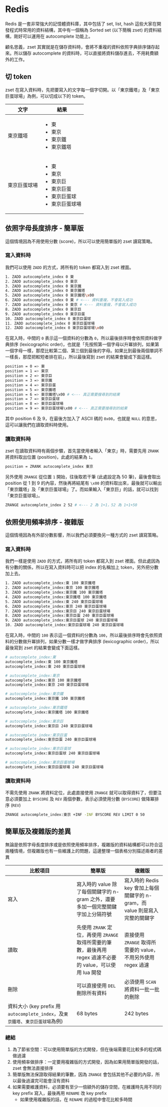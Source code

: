 # Redis

Redis 是一套非常強大的記憶體資料庫，其中包括了 set, list, hash 這些大家在開發程式時常用的資料結構，其中有一個稱為 Sorted set (以下簡稱 zset) 的資料結構，剛好可以運用在 autocomplete 功能上。

顧名思義，zset 其實就是在儲存資料時，會將不重複的資料依照字典排序儲存起來。所以儲存 autocomplete 的資料時，可以直接將資料儲存進去，不用耗費額外的工作。

## 切 token

zset 在寫入資料時，先把要寫入的文字每一個字切開。以「東京鐵塔」及「東京巨蛋球場」為例，可以切成以下的 token。

| 文字 | 結果 |
| ---- | ---------- |
| 東京鐵塔 | <ul><li>東</li><li>東京</li><li>東京鐵</li><li>東京鐵塔</li></ul> |
| 東京巨蛋球場 | <ul><li>東</li><li>東京</li><li>東京巨</li><li>東京巨蛋</li><li>東京巨蛋球</li><li>東京巨蛋球場</li></ul> |

## 依照字母長度排序 - 簡單版

這個情境因為不用使用分數 (score)，所以可以使用簡單版的 zset 讀寫策略。

### 寫入資料時

我們可以使用 `ZADD` 的方式，將所有的 token 都寫入到 zset 裡面。

```sh
1. ZADD autocomplete_index 0 東
2. ZADD autocomplete_index 0 東京
3. ZADD autocomplete_index 0 東京鐵
4. ZADD autocomplete_index 0 東京鐵塔
5. ZADD autocomplete_index 0 東京鐵塔\x00
6. ZADD autocomplete_index 0 東 # <--- 資料重複，不會寫入成功
7. ZADD autocomplete_index 0 東京 # <--- 資料重複，不會寫入成功
8. ZADD autocomplete_index 0 東京巨
9. ZADD autocomplete_index 0 東京巨蛋
10. ZADD autocomplete_index 0 東京巨蛋球
11. ZADD autocomplete_index 0 東京巨蛋球場
12. ZADD autocomplete_index 0 東京巨蛋球場\x00
```

在寫入時，中間的 `0` 表示這一個資料的分數為 `0`，所以最後排序時會依照資料做字典排序 (lexicographic order)，也就是「先按照第一個字母以升冪排列，如果第一個字母一樣，那麼比較第二個、第三個到最後的字母。如果比到最後兩個單詞不一樣長，那麼把較短者排在前」，所以最後寫到 zset 的結果會變成下面這樣。

```sh
position = 0 => 東
position = 1 => 東京
position = 2 => 東京巨
position = 3 => 東京鐵
position = 4 => 東京巨蛋
position = 5 => 東京鐵塔
position = 6 => 東京鐵塔\x00 # <--- 真正需要搜尋到的結果
position = 7 => 東京巨蛋球
position = 8 => 東京巨蛋球場
position = 9 => 東京巨蛋球場\x00 # <--- 真正需要搜尋到的結果
```

其中 position 6 及 9，在最後方加入了 ASCII 碼的 `0x00`，也就是 `NULL` 的意思，這可以讓我們在讀取資料時使用。

### 讀取資料時

zset 在讀取資料時有兩個步驟，首先當使用者輸入「東京」時，需要先用 `ZRANK` 將資料取出位置 (position)，此處的結果為 `1`。

```sh
position = ZRANK autocomplete_index 東京
```

另外使用 `ZRANGE` 從位置 `1` 開始，往後取若干筆 (此處設定為 50 筆)，最後會取出 position 從 1 到 9 的內容，然後再將結尾有 `\x00` 的資料取出來，最後就可以輸出「東京鐵塔」及「東京巨蛋球場」了。而如果輸入「東京巨」的話，就可以找到「東京巨蛋球場」。

```sh
ZRANGE autocomplete_index 2 52 # <--- 2 為 1+1，52 為 1+1+50
```

## 依照使用頻率排序 - 複雜版

這個情境因為有外部分數影響，所以我們必須要換另一種方式的 zset 讀寫策略。

### 寫入資料時

我們一樣是使用 `ZADD` 的方式，將所有的 token 都寫入到 zset 裡面。但此處因為有分數的關係，所以在寫入資料時可以把 index 的名稱加上 token，另外把分數加上去。

```sh
1. ZADD autocomplete_index:東 100 東京鐵塔
2. ZADD autocomplete_index:東京 100 東京鐵塔
3. ZADD autocomplete_index:東京鐵 100 東京鐵塔
4. ZADD autocomplete_index:東京鐵塔 100 東京鐵塔
5. ZADD autocomplete_index:東 240 東京巨蛋球場
6. ZADD autocomplete_index:東京 240 東京巨蛋球場
7. ZADD autocomplete_index:東京巨 240 東京巨蛋球場
8. ZADD autocomplete_index:東京巨蛋 240 東京巨蛋球場
9. ZADD autocomplete_index:東京巨蛋球 240 東京巨蛋球場
10. ZADD autocomplete_index:東京巨蛋球場 240 東京巨蛋球場
```

在寫入時，中間的 `100` 表示這一個資料的分數為 `100`，所以最後排序時會先依照資料的分數做升冪排列，如果分數一樣才做字典排序 (lexicographic order)，所以最後寫到 zset 的結果會變成下面這樣。

```sh
# autocomplete_index:東
autocomplete_index:東 100 東京鐵塔
autocomplete_index:東 240 東京巨蛋球場

# autocomplete_index:東京
autocomplete_index:東京 100 東京鐵塔
autocomplete_index:東京 240 東京巨蛋球場

# autocomplete_index:東京鐵
autocomplete_index:東京鐵 100 東京鐵塔

# autocomplete_index:東京鐵塔
autocomplete_index:東京鐵塔 100 東京鐵塔

# autocomplete_index:東京巨
autocomplete_index:東京巨 240 東京巨蛋球場

# autocomplete_index:東京巨蛋
autocomplete_index:東京巨蛋 240 東京巨蛋球場

# autocomplete_index:東京巨蛋球
autocomplete_index:東京巨蛋球 240 東京巨蛋球場

# autocomplete_index:東京巨蛋球場
autocomplete_index:東京巨蛋球場 240 東京巨蛋球場
```

### 讀取資料時

不需先使用 `ZRANK` 將資料定位，此處直接使用 `ZRANGE` 就可以取得資料了，但要注意必須要加上 `BYSCORE` 及 `REV` 兩個參數，表示必須使用分數 (`BYSCORE`) 做降冪排序 (`REV`)

```sh
ZRANGE autocomplete_index:東京 +INF -INF BYSCORE REV LIMIT 0 50
```

## 簡單版及複雜版的差異

無論是依照字母長度排序或是依照使用頻率排序，複雜版的資料結構都可以符合這兩種情境，但複雜版也有一些維護上的問題，這邊整理一個表格分別描述兩者的差異

|比較項目|簡單版|複雜版|
|---|-----|-----|
|寫入|寫入時的 value 除了每個關鍵字的 n-gram 之外，還要多加一個完整關鍵字加上分隔符號|寫入時的 Redis key 會加上每個關鍵字的 n-gram，而 value 則是寫入完整的關鍵字|
|讀取|先使用 `ZRANK` 定位，再使用 `ZRANGE` 取得所需要的筆數，最後再用 regex 過濾不必要的 value，可以使用 lua 開發|直接使用 `ZRANGE` 取得所需要的 value，不用另外使用 regex 過濾|
|刪除|可以直接使用 `DEL` 刪除所有資料|必須使用 `SCAN` 將資料一批一批的刪除|
|資料大小 (key prefix 用 `autocomplete_index`，及`東京鐵塔`、`東京巨蛋球場`為例)|68 bytes|242 bytes|

### 總結

1. 為了節省空間：可以使用簡單版的方式開發，但在後端需要花比較多的程式碼做過濾
2. 使用頻率做排序：一定要用複雜版的方式開發，因為如果用簡單版開發的話，zset 會無法直接排序
3. 簡單版無法保證取得結果的筆數，因為 `ZRANGE` 會包括其他不必要的內容，所以最後過濾完可能會沒有資料
4. 如果需要維護資料，必須要有至少一倍額外的儲存空間，在維護時先用不同的 key prefix 寫入，最後再用 `RENAME` 改 key prefix
    * 如果使用複雜版的話，在 `RENAME` 的過程中會花比較多時間
